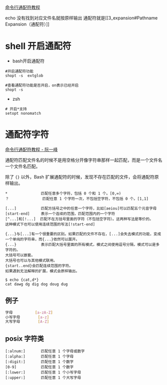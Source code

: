 
[命令行通配符教程](https://www.ruanyifeng.com/blog/2018/09/bash-wildcards.html)

echo 没有找到对应文件名就按原样输出
通配符就是[[3_expansion#Pathname Expansion（通配符）]]
# shell 开启通配符

- bash开启通配符
```shell
#开启通配符功能
shopt -s  extglob

#查看通配符功能是否开启，on表示已经开启
shopt -s
```

- zsh
```shell
# 开启*支持
setopt nonomatch
```

# 通配符字符

[命令行通配符教程 - 阮一峰](https://www.ruanyifeng.com/blog/2018/09/bash-wildcards.html)

通配符匹配文件名的时候不是用空格分开像字符串那样一起匹配，而是一个文件名一个文件名匹配。

除了 `{}` 以外，Bash 扩展通配符的时候，发现不存在匹配的文件，会将通配符原样输出。

```shell
*			    匹配任意多个字符，包括 0 个和 1 个。[0,∞)
？			    匹配任意 1 个字符一次，不包括空字符，不包括 0 个。[1,1]

[...]           匹配方括号之中的任意一个字符，比如[aeiou]可以匹配五个元音字母
[start-end]     表示一个连续的范围，匹配范围内的一个字符
[^...]和[!...]  匹配不在方括号里面的字符（不包括空字符）。这两种写法是等价的。
这种模式下也可以使用连续范围的写法[!start-end]

{...}与[...]有一个很重要的区别。如果匹配的文件不存在，[...]会失去模式的功能，变成一个单纯的字符串，而{...}依然可以展开。
{...} 			表示匹配大括号里面的所有模式，模式之间使用逗号分隔，模式可以是多字符的。
大括号可以嵌套。
大括号也可以与其他模式联用。
{start..end}会匹配连续范围的字符。
如果遇到无法解释的扩展，模式会原样输出。
```

```shell
$ echo {cat,d*}
cat dawg dg dig dog doug dug
```

## 例子
```bash
字母			[a-zA-Z]
小写字母		[a-z]
大写字母		[A-Z]
```

## posix 字符类

```shell
[:alnum:]	    匹配任意 1 个字母或数字
[:alpha:]		匹配任意 1 个字母
[:digit:]       匹配任意 1 个数字
[0-9]			匹配任意 1 个数字
[:lower:]		匹配任意 1 个小写字母
[:upper:]		匹配任意 1 个大写字母
```



